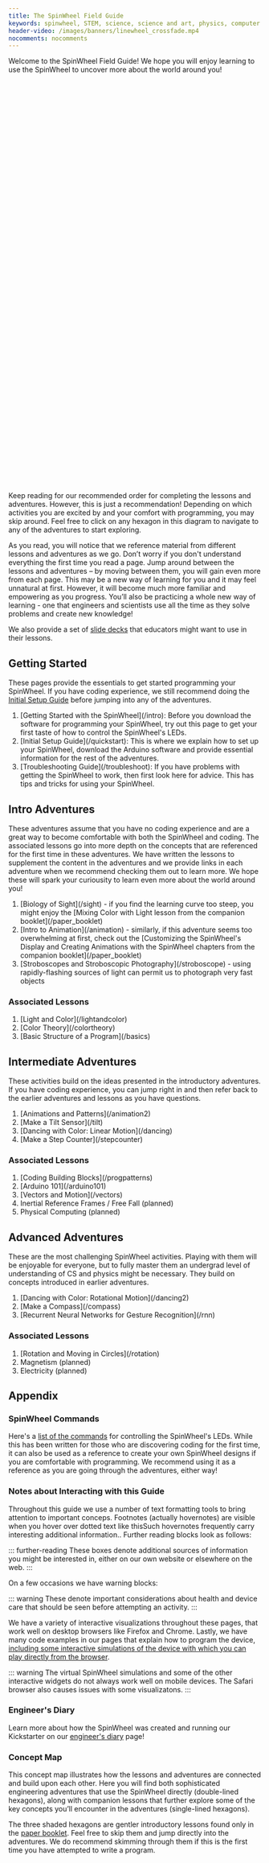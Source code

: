 ```yaml
---
title: The SpinWheel Field Guide
keywords: spinwheel, STEM, science, science and art, physics, computer science, middle school, high school, textbook
header-video: /images/banners/linewheel_crossfade.mp4
nocomments: nocomments
---
```


Welcome to the SpinWheel Field Guide! We hope you will enjoy learning to use the SpinWheel to uncover more about the world around you!

<style>
@font-face {
  font-family: 'xkcd';
  src: url('/xkcd-script.ttf')  format('truetype');
}

:root {
  /* Change this to change the appearance of the hexaons */
  --hex-width: 150px; 
  --hex-inner-border: 15px;
  
  /* Other hexagon dimentions */
  --hex-side: calc(var(--hex-width)/2);
  --hex-height: calc(var(--hex-side)*1.7320508075688772);
  --hex-tiptotip: calc(var(--hex-side)*3 - var(--hex-inner-border)*0.75);
  --hex-transition: all .2s ease;
}

/* Hexagons */
.hexagon-container {
  display: grid;
  grid-template-columns: var(--hex-tiptotip) var(--hex-tiptotip) var(--hex-tiptotip) var(--hex-tiptotip);
  grid-auto-rows: calc(var(--hex-height)/2 - var(--hex-inner-border)*1.7320508075688772/8);
  grid-gap: 0 0;
  font-family: xkcd;
}
.hexagon {
  align-items: center;
  cursor: pointer;
  display: flex;
  height: var(--hex-height);
  justify-content: center;
  position: relative;
  transition: var(--hex-transition);
  width: var(--hex-width);
}

.hexagon:nth-child(8n + 5),
.hexagon:nth-child(8n + 6),
.hexagon:nth-child(8n + 7),
.hexagon:nth-child(8n + 8) {
  margin-left: calc(var(--hex-side) * 1.5 - var(--hex-inner-border)*0.375);
}

.hexagon {
  clip-path: polygon(75% 0, 100% 50%, 75% 100%, 25% 100%, 0 50%, 25% 0);
}

.hexagon * {
  display: block;
  display: flex;
  justify-content: center;
  align-items: center;
  transition: var(--hex-transition);
  clip-path: polygon(75% 0, 100% 50%, 75% 100%, 25% 100%, 0 50%, 25% 0);
  background-color: white;
}

.hexagon a {
  text-align: center;
  line-height: 18px;
  font-size: 16px;
  text-decoration: none;
}

.hexagon *:hover {
  background-color: white !important;
  font-size: 18px !important;
}

.hexagon > * {
  width: calc(var(--hex-width) - var(--hex-inner-border));
  height: calc(var(--hex-height) - var(--hex-inner-border)*1.7320508075688772/2);
}

.hexagon > div > div {
  width: calc(var(--hex-width) - 1.8*var(--hex-inner-border));
  height: calc(var(--hex-height) - 1.8*var(--hex-inner-border)*1.7320508075688772/2);
}

.hexagon > div > div > a {
  width: calc(var(--hex-width) - 2.1*var(--hex-inner-border));
  height: calc(var(--hex-height) - 2.1*var(--hex-inner-border)*1.7320508075688772/2);
}
</style>

<ul id="hexmap" class="hexagon-container">
  <li class="hexagon"></li>
  <li class="hexagon"></li>
  <li class="hexagon"></li>
  <li class="hexagon"></li>
  <li class="hexagon"></li>
  <li class="hexagon"></li>
  <li class="hexagon"></li>
  <li class="hexagon"></li>
  <li class="hexagon"></li>
  <li class="hexagon"></li>
  <li class="hexagon"></li>
  <li class="hexagon"></li>
  <li class="hexagon"></li>
  <li class="hexagon"></li>
  <li class="hexagon"></li>
  <li class="hexagon"></li>
  <li class="hexagon"></li>
  <li class="hexagon"></li>
  <li class="hexagon"></li>
  <li class="hexagon"></li>
  <li class="hexagon"></li>
  <li class="hexagon"></li>
  <li class="hexagon"></li>
  <li class="hexagon"></li>
  <li class="hexagon"></li>
  <li class="hexagon"></li>
  <li class="hexagon"></li>
  <li class="hexagon"></li>
  <li class="hexagon"></li>
  <li class="hexagon"></li>
  <li class="hexagon"></li>
  <li class="hexagon"></li>
  <li class="hexagon"></li>
  <li class="hexagon"></li>
  <li class="hexagon"></li>
  <li class="hexagon"></li>
  <li class="hexagon"></li>
  <li class="hexagon"></li>
  <li class="hexagon"></li>
  <li class="hexagon"></li>
  <li class="hexagon"></li>
  <li class="hexagon"></li>
  <li class="hexagon"></li>
  <li class="hexagon"></li>
  <li class="hexagon"></li>
  <li class="hexagon"></li>
  <li class="hexagon"></li>
  <li class="hexagon"></li>
  <li class="hexagon"></li>
</ul>

Keep reading for our recommended order for completing the lessons and adventures. However, this is just a recommendation! Depending on which activities you are excited by and your comfort with programming, you may skip around. Feel free to click on any hexagon in this diagram to navigate to any of the adventures to start exploring.

As you read, you will notice that we reference material from different lessons and adventures as we go. Don’t worry if you don't understand everything the first time you read a page. Jump around between the lessons and adventures – by moving between them, you will gain even more from each page. 
This may be a new way of learning for you and it may feel unnatural at first. However, it will become much more familiar and empowering as you progress. You’ll also be practicing a whole new way of learning - one that engineers and scientists use all the time as they solve problems and create new knowledge! 

We also provide a set of [slide decks](/slides) that educators might want to use in their lessons.

## Getting Started

These pages provide the essentials to get started programming your SpinWheel. 
If you have coding experience, we still recommend doing the [Initial Setup Guide](/quickstart) before jumping into any of the adventures.

<ol>
<li> [Getting Started with the SpinWheel](/intro): Before you download the software for programming your SpinWheel, try out this page to get your first taste of how to control the SpinWheel's LEDs. </li>
<li> [Initial Setup Guide](/quickstart): This is where we explain how to set up your SpinWheel, download the Arduino software and provide essential information for the rest of the adventures. </li>
<li> [Troubleshooting Guide](/troubleshoot): If you have problems with getting the SpinWheel to work, then first look here for advice. This has tips and tricks for using your SpinWheel. </li>
</ol>

## Intro Adventures

These adventures assume that you have no coding experience and are a great way to become comfortable with both the SpinWheel and coding. The associated lessons go into more depth on the concepts that are referenced for the first time in these adventures. We have written the lessons to supplement the content in the adventures and we provide links in each adventure when we recommend checking them out to learn more. We hope these will spark your curiousity to learn even more about the world around you!

<ol>
<li>[Biology of Sight](/sight) - if you find the learning curve too steep, you might enjoy the [Mixing Color with Light lesson from the companion booklet](/paper_booklet)</li>
<li> [Intro to Animation](/animation) - similarly, if this adventure seems too overwhelming at first, check out the [Customizing the SpinWheel&#39;s Display and Creating Animations with the SpinWheel chapters from the companion booklet](/paper_booklet)</li>
<li> [Stroboscopes and Stroboscopic Photography](/stroboscope) - using rapidly-flashing sources of light can permit us to photograph very fast objects </li>
</ol>

### Associated Lessons
<ol>
<li> [Light and Color](/lightandcolor)</li>
<li> [Color Theory](/colortheory) </li>
<li> [Basic Structure of a Program](/basics)</li>
</ol>

## Intermediate Adventures

These activities build on the ideas presented in the introductory adventures. If you have coding experience, you can jump right in and then refer back to the earlier adventures and lessons as you have questions.

<ol>
<li>[Animations and Patterns](/animation2)</li>
<li> [Make a Tilt Sensor](/tilt)</li>
<li> [Dancing with Color: Linear Motion](/dancing)</li>
<li> [Make a Step Counter](/stepcounter)</li>
</ol>

### Associated Lessons
<ol>
<li> [Coding Building Blocks](/progpatterns)</li>
<li> [Arduino 101](/arduino101) </li>
<li> [Vectors and Motion](/vectors)</li>
<li> Inertial Reference Frames / Free Fall (planned)</li>
<li> Physical Computing (planned)</li>
</ol>

## Advanced Adventures

These are the most challenging SpinWheel activities. Playing with them will be enjoyable for everyone, but to fully master them an undergrad level of understanding of CS and physics might be necessary. They build on concepts introduced in earlier adventures.

<ol>
<li> [Dancing with Color: Rotational Motion](/dancing2)</li>
<li> [Make a Compass](/compass)</li>
<li> [Recurrent Neural Networks for Gesture Recognition](/rnn)</li>
</ol>

### Associated Lessons
<ol>
<li> [Rotation and Moving in Circles](/rotation)</li>
<li> Magnetism (planned)</li>
<li> Electricity (planned)</li>
</ol>

## Appendix

### SpinWheel Commands
Here's a [list of the commands](/allcommands) for controlling the SpinWheel's LEDs. While this has been written for those who are discovering coding for the first time, it can also be used as a reference to create your own SpinWheel designs if you are comfortable with programming. We recommend using it as a reference as you are going through the adventures, either way!

### Notes about Interacting with this Guide
Throughout this guide we use a number of text formatting tools to bring attention to important conceps. Footnotes (actually hovernotes) are visible when you hover <span class="footnote">over dotted text like this<span>Such hovernotes frequently carry interesting additional information.</span></span>.
Further reading blocks look as follows:

::: further-reading
These boxes denote additional sources of information you might be interested in, either on our own website or elsewhere on the web.
:::

On a few occasions we have warning blocks:

::: warning
These denote important considerations about health and device care that should be seen before attempting an activity.
:::

We have a variety of interactive visualizations throughout these pages, that work well on desktop browsers like Firefox and Chrome. Lastly, we have many code examples in our pages that explain how to program the device, [including some interactive simulations of the device with which you can play directly from the browser](/intro).

::: warning
The virtual SpinWheel simulations and some of the other interactive widgets do not always work well on mobile devices. The Safari browser also causes issues with some visualizatons.
:::

### Engineer's Diary

Learn more about how the SpinWheel was created and running our Kickstarter on our [engineer's diary](/diary) page!

### Concept Map

This concept map illustrates how the lessons and adventures are connected and build upon each other. Here you will find both sophisticated engineering adventures that use the SpinWheel directly (double-lined hexagons), along with companion lessons that further explore some of the key concepts you’ll encounter in the adventures (single-lined hexagons).

The three shaded hexagons are gentler introductory lessons found only in the [paper booklet](/paper_booklet/). Feel free to skip them and jump directly into the adventures. We do recommend skimming through them if this is the first time you have attempted to write a program.


<ul id="hexmap2" class="hexagon-container">
  <li class="hexagon"></li>
  <li class="hexagon"></li>
  <li class="hexagon"></li>
  <li class="hexagon"></li>
  <li class="hexagon"></li>
  <li class="hexagon"></li>
  <li class="hexagon"></li>
  <li class="hexagon"></li>
  <li class="hexagon"></li>
  <li class="hexagon"></li>
  <li class="hexagon"></li>
  <li class="hexagon"></li>
  <li class="hexagon"></li>
  <li class="hexagon"></li>
  <li class="hexagon"></li>
  <li class="hexagon"></li>
  <li class="hexagon"></li>
  <li class="hexagon"></li>
  <li class="hexagon"></li>
  <li class="hexagon"></li>
  <li class="hexagon"></li>
  <li class="hexagon"></li>
  <li class="hexagon"></li>
  <li class="hexagon"></li>
  <li class="hexagon"></li>
  <li class="hexagon"></li>
  <li class="hexagon"></li>
  <li class="hexagon"></li>
  <li class="hexagon"></li>
  <li class="hexagon"></li>
  <li class="hexagon"></li>
  <li class="hexagon"></li>
  <li class="hexagon"></li>
  <li class="hexagon"></li>
  <li class="hexagon"></li>
  <li class="hexagon"></li>
  <li class="hexagon"></li>
  <li class="hexagon"></li>
  <li class="hexagon"></li>
  <li class="hexagon"></li>
  <li class="hexagon"></li>
  <li class="hexagon"></li>
  <li class="hexagon"></li>
  <li class="hexagon"></li>
  <li class="hexagon"></li>
  <li class="hexagon"></li>
  <li class="hexagon"></li>
  <li class="hexagon"></li>
  <li class="hexagon"></li>
</ul>

<script>
const tiles = [
{x:1, y:1, bgcolor:"#ffffff", textcolor:"#fffff", bordercolor:"#ffffff", inner: false, text:"Begin Here ➘", href:""},
{x:2, y:3, bgcolor:"#ffffff", textcolor:"#25aae1", bordercolor:"#25aae1", inner: true, text:"SpinWheel<br>Initial<br>Setup", href:"/quickstart"},
{x:2, y:2, bgcolor:"#ffffff", textcolor:"#25aae1", bordercolor:"#25aae1", inner: true, text:"SpinWheel<br>Troubleshooting<br>Guide", href:"/troubleshoot"},
{x:2, y:6, bgcolor:"#ffffff", textcolor:"#25aae1", bordercolor:"#25aae1", inner: false, text:"Arduino<br>101", href:"/arduino101"},
//light
{x:2, y:5, bgcolor:"#d0eeec", textcolor:"#13a89e", bordercolor:"#13a89e", inner: true, text:"Mixing<br>Color with<br>Light", href:"/paper_booklet"},
{x:1, y:6, bgcolor:"#ffffff", textcolor:"#13a89e", bordercolor:"#13a89e", inner: true, text:"Biology of<br>Sight", href:"/sight"},
{x:1, y:7, bgcolor:"#ffffff", textcolor:"#13a89e", bordercolor:"#13a89e", inner: false, text:"Color<br>Theory", href:"/colortheory"},
{x:1, y:5, bgcolor:"#ffffff", textcolor:"#13a89e", bordercolor:"#13a89e", inner: false, text:"Light and<br>Color", href:"/lightandcolor"},
{x:1, y:8, bgcolor:"#ffffff", textcolor:"#13a89e", bordercolor:"#13a89e", inner: true, text:"Stroboscope", href:"/stroboscope"},
//animations
{x:1, y:2, bgcolor:"#ffffff", textcolor:"#0e75bc", bordercolor:"#0e75bc", inner: true, text:"Getting<br>Started<br>with the<br>SpinWheel", href:"/intro"},
{x:2, y:4, bgcolor:"#d3eef9", textcolor:"#0e75bc", bordercolor:"#0e75bc", inner: true, text:"Customizing<br>the SpinWheel&#39;s<br>Display", href:"/paper_booklet"},
{x:3, y:1, bgcolor:"#ffffff", textcolor:"#0e75bc", bordercolor:"#0e75bc", inner: false, text:"Basic<br>Structure<br>of a<br>Program", href:"/basics"},
{x:3, y:3, bgcolor:"#d2e2f0", textcolor:"#0e75bc", bordercolor:"#0e75bc", inner: true, text:"Creating<br>Animations<br>with the<br>SpinWheel", href:"/paper_booklet"},
{x:3, y:2, bgcolor:"#ffffff", textcolor:"#0e75bc", bordercolor:"#0e75bc", inner: false, text:"Coding<br>Building<br>Blocks", href:"/progpatterns"},
{x:3, y:4, bgcolor:"#ffffff", textcolor:"#0e75bc", bordercolor:"#0e75bc", inner: true, text:"Intro to<br>Animation", href:"/animation"},
{x:4, y:5, bgcolor:"#ffffff", textcolor:"#0e75bc", bordercolor:"#0e75bc", inner: true, text:"Animations<br>and<br>Patterns", href:"/animation2"},
//motion
{x:3, y:6, bgcolor:"#ffffff", textcolor:"#9678b6", bordercolor:"#9678b6", inner: true, text:"Make a<br>Tilt Sensor", href:"/tilt"},
{x:3, y:8, bgcolor:"#ffffff", textcolor:"#9678b6", bordercolor:"#9678b6", inner: true, text:"Make a<br>Step Counter", href:"/stepcounter"},
{x:3, y:10, bgcolor:"#ffffff", textcolor:"#9678b6", bordercolor:"#9678b6", inner: true, text:"Gesture<br>recognition", href:"/rnn"},
{x:4, y:7, bgcolor:"#ffffff", textcolor:"#9678b6", bordercolor:"#9678b6", inner: false, text:"Vectors<br>and<br>Motion", href:"/vectors"},
{x:4, y:6, bgcolor:"#ffffff", textcolor:"#9678b6", bordercolor:"#9678b6", inner: true, text:"Dancing<br>with Color:<br>Linear<br>Motion", href:"/dancing"},
{x:4, y:8, bgcolor:"#ffffff", textcolor:"#9678b6", bordercolor:"#9678b6", inner: true, text:"Dancing<br>with Color:<br>Rotational<br>Motion", href:"/dancing2"},
//{x:4, y:9, bgcolor:"#ffffff", textcolor:"#9678b6", bordercolor:"#9678b6", inner: false, text:"Inertial<br>Reference<br>Frames", href:"/inertia"},
{x:4, y:10, bgcolor:"#ffffff", textcolor:"#9678b6", bordercolor:"#9678b6", inner: false, text:"Rotation<br>and<br>Circular<br>Motion", href:"/rotation"},
//magnetism
//{x:2, y:8, bgcolor:"#ffffff", textcolor:"#25aae1", bordercolor:"#25aae1", inner: false, text:"Electricity", href:"/electricity"},
{x:3, y:9, bgcolor:"#ffffff", textcolor:"#ef5188", bordercolor:"#ef5188", inner: true, text:"Make a<br>Compass", href:"/compass"},
//{x:2, y:10, bgcolor:"#ffffff", textcolor:"#ef5188", bordercolor:"#ef5188", inner: false, text:"Magnetism", href:"/magnetism"},
//reference
{x:4, y:1, bgcolor:"#ffffff", textcolor:"#25aae1", bordercolor:"#25aae1", inner: true, text:"SpinWheel<br>Functions<br>Reference", href:"/allcommands"},
//{x:4, y:3, bgcolor:"#ffffff", textcolor:"#25aae1", bordercolor:"#25aae1", inner: false, text:"Physical<br>computing", href:"/physicalcomputing"},
];

function render_hexmap(id) {
  const hexmap = document.getElementById(id);
  const allhexes = hexmap.getElementsByClassName("hexagon");
  for (const tile of tiles) {
    const hex = allhexes[(tile.x-1)+4*(tile.y-1)];

    hex.style["background-color"] = tile.bordercolor;
    var innerHTML = `<a href="${tile.href}" style="color:${tile.textcolor};background-color:${tile.bgcolor}">${tile.text}</a>`;
    if (tile.inner==true) {
      innerHTML = `<div style="background-color:${tile.bgcolor}"><div style="background-color:${tile.bordercolor}">${innerHTML}</div></div>`;
    }
    hex.innerHTML = innerHTML;
  }
}

render_hexmap("hexmap");
render_hexmap("hexmap2");

</script>

Some adventures, like [Biology of Sight](/sight), directly extend material from [the paper field guide](/paper_booklet). Others, like [Dancing with Color](/dancing), are completely new and will help you use the SpinWheel in even more exciting ways. The paper book isn’t required to get started, but it complements the online resources.

<a class="imagecredit" href="https://johnhegarty8.wixsite.com/johnhegarty">Header image credit: Jack Hegarty</a>
